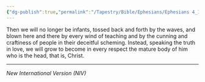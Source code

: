 ```yaml
---
{"dg-publish":true,"permalink":"/Tapestry/Bible/Ephesians/Ephesians 4_14-15/","title":"Ephesians 4:14-15","hide":true,"tags":["bible-verse","bible-verse"],"dgHomeLink":true,"dgShowLocalGraph":true,"dgEnableSearch":true}
---
```


Then we will no longer be infants, tossed back and forth by the waves, and blown here and there by every wind of teaching and by the cunning and craftiness of people in their deceitful scheming.  Instead, speaking the truth in love, we will grow to become in every respect the mature body of him who is the head, that is, Christ.

---
*New International Version (NIV)*